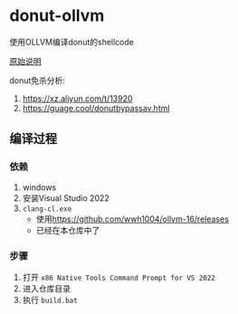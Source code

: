 # donut-ollvm

使用OLLVM编译donut的shellcode

[原始说明](old-README.md)

donut免杀分析: 
1. <https://xz.aliyun.com/t/13920> 
1. <https://guage.cool/donutbypassav.html>

## 编译过程

### 依赖

1. windows
1. 安装Visual Studio 2022
1. `clang-cl.exe`
    * 使用<https://github.com/wwh1004/ollvm-16/releases>
    * 已经在本仓库中了

### 步骤

1. 打开 `x86 Native Tools Command Prompt for VS 2022`
1. 进入仓库目录
1. 执行 `build.bat`